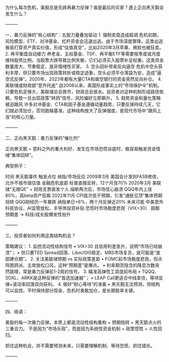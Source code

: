 为什么每次危机，美股总是先跌再暴力反弹？谁是最后的买家？遇上正向黑天鹅会发生什么？

⸻

一、暴力反弹的“核心结构”：五股力量叠加驱动
	1.	强制卖盘造成超调
危机初期，风险模型、ETF、对冲基金、杠杆资金会迅速出逃。由于市场深度骤降，这类出逃极易打穿资产真实价值，形成“估值真空”，比如2020年3月苹果、微软也被狂卖。
	2.	再平衡盘自动接力
养老金、主权基金、TDF、再平衡ETF等需要按季度或月度维持股债比例。当股票大跌导致比例失衡，它们必须买入股票补足权重。这类资金数量庞大、节奏稳定，是非情绪性买家。
	3.	空头回补带来反向逼空
危机中空头获利丰厚，但只要市场出现政策转折或稳定迹象，空头必须平仓落袋为安，造成“逼空式反弹”。2020年、2023年都有大量CTA和做空银行的资金突然反向补仓。
	4.	美联储或财政部“意外托底”
自2008以来，美国形成事实上的“市场保护伞”机制。只要危机足够大，美联储总会救市，财政总会放水。投资者对这种机制形成路径依赖，导致一旦出现政策“转鸽”信号，风险偏好立即飙升。
	5.	趋势资金和量化策略被迫跟风
许多对冲基金、CTA和因子基金遵循动量趋势，只要反弹持续几天，它们就必须加仓，否则跑输基准。这种结构放大了反弹强度，是现代市场中“跟风上涨”的核心力量。

⸻

二、正向黑天鹅：暴力反弹的“催化剂”

正向黑天鹅 = 意料之外的重大利好，发生在市场恐慌谷底时，极容易触发资金情绪“集体回转”。

典型例子：

时间	黑天鹅事件	触发点位	纳指/市场反应
2009年3月	美国会计准则FASB修改，允许不按市值估值	金融危机底部	标普直接反转，12个月涨70%
2020年3月	美联储“无限QE” + 财政支票直发个人	熔断两次后，市场信心崩溃	QQQ年内上涨80%，高beta资产狂飙
2022年11月	CPI首次低于预期，引发“通胀见顶”集体预期扭转	QQQ刚经历一年暴跌	纳指单日+6%，两个月反弹近20%
未来可能	中美意外科技协议、AI监管放松、半导体投资补贴	恐慌时市场极度悲观（VIX>30）	超额预期差 → 科技/成长股爆发性抬升


⸻

三、投资者如何利用这类结构机会？

策略建议：
	1.	监控流动性结构信号
	•	VIX>30 且信用利差急升，说明“市场已经崩溃”；
	•	但只要TED Spread回落、Libor/OIS稳定、MBS市场复苏，就可能是“底部建仓期”。
	2.	关注美联储预期 vs 实际政策差距
	•	FOMC前市场极度悲观，但点阵图鸽派、主席放松口风，这种“预期差”是爆点。
	•	利率期货隐含的降息次数突然跳增，常是暴力反弹前1-2周的信号。
	3.	瞄准高弹性工具提前布局
	•	TQQQ、SOXL、ARKK是这种反弹的“首选加速器”；
	•	LEAP Call更适合中线拿住，等待反弹+波动率回落双向获利。
	4.	做好“耐心等待”的准备
	•	黑天鹅无法预测，但结构可以监控。平时保持部分现金，危机时勇敢加仓，是长期胜率关键。

⸻

四、结语：

美股的每一次暴力反弹，本质上都是流动性结构重构 + 预期扭转 + 黑天鹅点火的三重合力。
不是因为“市场乐观”，而是因为系统性资金机制 + 政策惯性 + 人性回归。

抓住这种机会，并不需要预测未来，只需要理解机制、等待恐慌、抓住错杀。

⸻

